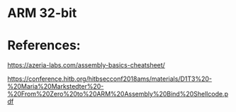 # ARM 32-bit



# References:

https://azeria-labs.com/assembly-basics-cheatsheet/

https://conference.hitb.org/hitbsecconf2018ams/materials/D1T3%20-%20Maria%20Markstedter%20-%20From%20Zero%20to%20ARM%20Assembly%20Bind%20Shellcode.pdf
